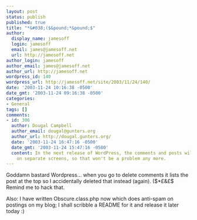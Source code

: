 ```yaml
---
layout: post
status: publish
published: true
title: "*&#038;($&pound;*&pound;$"
author:
  display_name: jamesoff
  login: jamesoff
  email: james@jamesoff.net
  url: http://jamesoff.net
author_login: jamesoff
author_email: james@jamesoff.net
author_url: http://jamesoff.net
wordpress_id: 140
wordpress_url: http://jamesoff.net/site/2003/11/24/140/
date: '2003-11-24 10:16:38 -0500'
date_gmt: '2003-11-24 09:16:38 -0500'
categories:
- General
tags: []
comments:
- id: 306
  author: Dougal Campbell
  author_email: dougal@gunters.org
  author_url: http://dougal.gunters.org/
  date: '2003-11-24 16:47:16 -0500'
  date_gmt: '2003-11-24 15:47:16 -0500'
  content: In the next release of WordPress, the comments and posts will be managed
    on separate screens, so that won't be a problem any more.
---
```

<p>Goddamn bastard Wordpress... when you go to delete comments it lists the post at the top so I accidentally deleted that instead (again). ($*&pound;&&pound;$ Remind me to hack that.</p>
<p>Also: I have written Obscure.class.php now which does anti-spam on postings on my blog; I shall scribble a README for it and release it later today :)</p>
